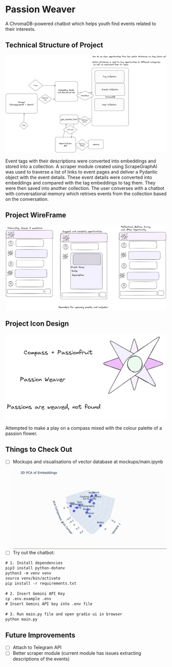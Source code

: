 # Passion Weaver
A ChromaDB-powered chatbot which helps youth find events related to their interests.

## Technical Structure of Project
![Technical Structure Diagram](https://github.com/YongERong/stackup-chromadb/blob/main/assets/Stackup-ChromaDB-Technical.png?raw=True)

Event tags with their descriptions were converted into embeddings and stored into a collection. 
A scraper module created using ScrapeGraphAI was used to traverse a list of links to event pages and deliver a Pydantic object with the event details.
These event details were converted into embeddings and compared with the tag embeddings to tag them. They were then saved into another collection.
The user converses with a chatbot with conversational memory which retrives events from the collection based on the conversation.

## Project WireFrame
![Wireframe](https://github.com/YongERong/stackup-chromadb/blob/main/assets/Stackup-ChromaDB-Wireframe.png?raw=True)

## Project Icon Design
![Icon Design](https://github.com/YongERong/stackup-chromadb/blob/main/assets/Stackup-ChromaDB-Icon.png?raw=True)

Attempted to make a play on a compass mixed with the colour palette of a passion flower.


## Things to Check Out
- [ ] Mockups and visualisations of vector database at mockups/main.ipynb
![Tags Vectors Visualisations](https://github.com/YongERong/stackup-chromadb/blob/main/assets/Tags_PCA.gif?raw=True)
- [ ] Try out the chatbot:
```
# 1. Install dependencies
pip3 install python-dotenv
python3 -m venv venv
source venv/bin/activate
pip install -r requirements.txt

# 2. Insert Gemini API Key
cp .env.example .env
# Insert Gemini API key into .env file

# 3. Run main.py file and open gradio ui in browser
python main.py
```


## Future Improvements
- [ ] Attach to Telegram API
- [ ] Better scraper module (current module has issues extracting descriptions of the events)

